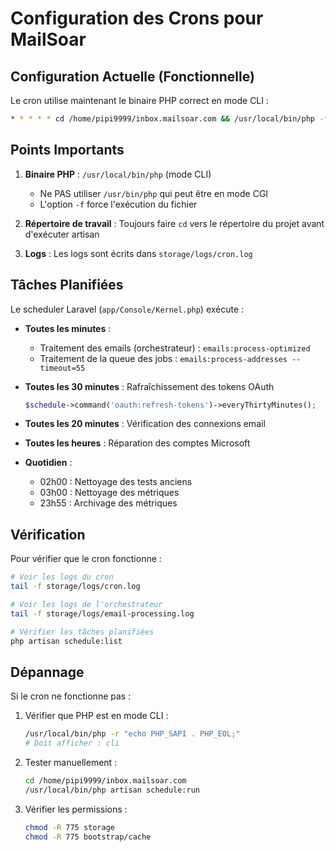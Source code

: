 # Configuration des Crons pour MailSoar

## Configuration Actuelle (Fonctionnelle)

Le cron utilise maintenant le binaire PHP correct en mode CLI :

```bash
* * * * * cd /home/pipi9999/inbox.mailsoar.com && /usr/local/bin/php -f artisan schedule:run >> storage/logs/cron.log 2>&1
```

## Points Importants

1. **Binaire PHP** : `/usr/local/bin/php` (mode CLI)
   - Ne PAS utiliser `/usr/bin/php` qui peut être en mode CGI
   - L'option `-f` force l'exécution du fichier

2. **Répertoire de travail** : Toujours faire `cd` vers le répertoire du projet avant d'exécuter artisan

3. **Logs** : Les logs sont écrits dans `storage/logs/cron.log`

## Tâches Planifiées

Le scheduler Laravel (`app/Console/Kernel.php`) exécute :

- **Toutes les minutes** : 
  - Traitement des emails (orchestrateur) : `emails:process-optimized`
  - Traitement de la queue des jobs : `emails:process-addresses --timeout=55`
  
- **Toutes les 30 minutes** : Rafraîchissement des tokens OAuth
  ```php
  $schedule->command('oauth:refresh-tokens')->everyThirtyMinutes();
  ```
  
- **Toutes les 20 minutes** : Vérification des connexions email

- **Toutes les heures** : Réparation des comptes Microsoft

- **Quotidien** :
  - 02h00 : Nettoyage des tests anciens
  - 03h00 : Nettoyage des métriques
  - 23h55 : Archivage des métriques

## Vérification

Pour vérifier que le cron fonctionne :

```bash
# Voir les logs du cron
tail -f storage/logs/cron.log

# Voir les logs de l'orchestrateur
tail -f storage/logs/email-processing.log

# Vérifier les tâches planifiées
php artisan schedule:list
```

## Dépannage

Si le cron ne fonctionne pas :

1. Vérifier que PHP est en mode CLI :
   ```bash
   /usr/local/bin/php -r "echo PHP_SAPI . PHP_EOL;"
   # Doit afficher : cli
   ```

2. Tester manuellement :
   ```bash
   cd /home/pipi9999/inbox.mailsoar.com
   /usr/local/bin/php artisan schedule:run
   ```

3. Vérifier les permissions :
   ```bash
   chmod -R 775 storage
   chmod -R 775 bootstrap/cache
   ```